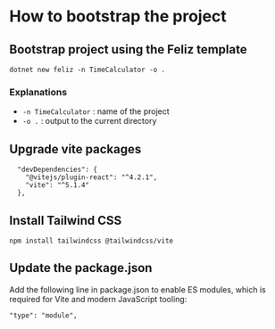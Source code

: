 # How to bootstrap the project

## Bootstrap project using the Feliz template
```
dotnet new feliz -n TimeCalculator -o .
```

### Explanations

- `-n TimeCalculator` : name of the project
- `-o .` : output to the current directory

## Upgrade vite packages

```
  "devDependencies": {
    "@vitejs/plugin-react": "^4.2.1",
    "vite": "^5.1.4"
  },
```


## Install Tailwind CSS

```
npm install tailwindcss @tailwindcss/vite
```

## Update the package.json

Add the following line in package.json to enable ES modules, which is required for Vite and modern JavaScript tooling:

```
"type": "module",
```





